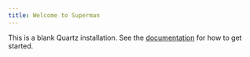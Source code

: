 ```yaml
---
title: Welcome to Superman
---
```


This is a blank Quartz installation.
See the [documentation](https://quartz.jzhao.xyz) for how to get started.